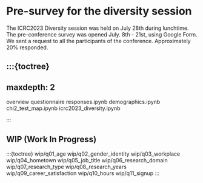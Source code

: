 # Pre-survey for the diversity session

The ICRC2023 Diversity session was held on July 28th during lunchtime.
The pre-conference survey was opened July. 8th - 21st, using Google Form.
We sent a request to all the participants of the conference.
Approximately 20% responded.

:::{toctree}
---
maxdepth: 2
---
overview
questionnaire
responses.ipynb
demographics.ipynb
chi2_test_map.ipynb
icrc2023_diversity.ipynb

:::

## WIP (Work In Progress)

:::{toctree}
wip/q01_age
wip/q02_gender_identity
wip/q03_workplace
wip/q04_hometown
wip/q05_job_title
wip/q06_research_domain
wip/q07_research_type
wip/q08_research_years
wip/q09_career_satisfaction
wip/q10_hours
wip/q11_signup
:::